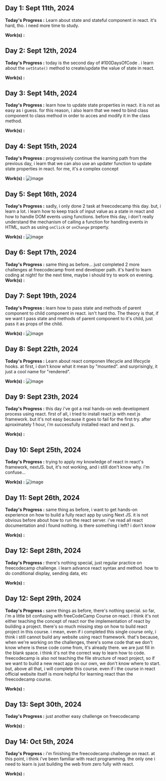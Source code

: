 ## Day 1: Sept 11th, 2024

**Today's Progress :**  Learn about state and stateful component in react. it's hard, tho. i need more time to study.

**Work(s) :**

## Day 2: Sept 12th, 2024

**Today's Progress :**  today is the second day of #100DaysOfCode . i learn about the `setState()` method to create/update the value of state in react.

**Work(s) :**

## Day 3: Sept 14th, 2024

**Today's Progress :**  learn how to update state properties in react. it is not as easy as i guess. for this reason, i also learn that we need to bind class component to class method in order to acces and modify it in the class method.

**Work(s) :**

## Day 4: Sept 15th, 2024

**Today's Progress :**  progressively continue the learning path from the previous day, i learn that we can also use an updater function to update state properties in react. for me, it's a complex concept

**Work(s) :**
![image](https://github.com/user-attachments/assets/296cf3ea-e679-4068-a4a4-9f198f0558fb)

## Day 5: Sept 16th, 2024

**Today's Progress :**  sadly, i only done 2 task at freecodecamp this day. but, i learn a lot. i learn how to keep track of input value as a state in react and how to handle DOM events using functions. before this day, i don't really understand the mechanism of calling a function for handling events in HTML, such as using `onClick` or `onChange` property.

**Work(s) :**
![image](https://github.com/user-attachments/assets/867790a9-8355-49dd-8aa9-148f9a28d61e)

## Day 6: Sept 17th, 2024

**Today's Progress :** same thing as before... just completed 2 more challenges at freecodecamp front end developer path. it's hard to learn coding at night! for the next time, maybe i should try to work on evening.
**Work(s) :**

## Day 7: Sept 19th, 2024

**Today's Progress :** learn how to pass state and methods of parent component to child component in react. isn't hard tho. The theory is that, if we want t pass state and methods of parent component to it's child, just pass it as props of the child.

**Work(s) :**
![image](https://github.com/user-attachments/assets/a0040880-8168-4563-8227-69f389a23a24)

## Day 8: Sept 22th, 2024

**Today's Progress :** Learn about react componen lifecycle and lifecycle hooks. at first, i don't know what it mean by "mounted". and surprisingly, it just a cool name for "rendered".  

**Work(s) :**
![image](https://github.com/user-attachments/assets/b62ab6cd-5f99-4628-b0f6-10574e1c9ec4)

## Day 9: Sept 23th, 2024

**Today's Progress :** this day i've got a real hands-on web development process using react. first of all, i tried to install react js with next js framework. but it's not easy because it goes to fail for the first try. after aproximately 1 hour, i'm successfully installed react and next js.

**Work(s) :**

## Day 10: Sept 25th, 2024

**Today's Progress :** trying to apply my knowledge of react in react's framework, nextJS. but, it's not working, and i still don't know why. i'm confuse...

**Work(s) :**
![image](https://github.com/user-attachments/assets/05048df1-414e-4fd4-9b48-f3754edc96a0)

## Day 11: Sept 26th, 2024

**Today's Progress :** same thing as before, i want to get hands-on experience on how to build a fully react app by using Next JS. it is not obvious before about how to run the react server. i've read all react documentation and i found nothing. is there something i left? i don't know

**Work(s) :**

## Day 12: Sept 28th, 2024

**Today's Progress :** there's nothing special, just regular practice on freecodecamp challenge. i learn advance react syntax and method. how to do conditional display, sending data, etc

**Work(s) :**

## Day 12: Sept 29th, 2024

**Today's Progress :** same things as before, there's nothing special. so far, i'm a little bit confusing with freeCodeCamp Course on react. i think it's not either teaching the concept of react nor the implementation of react by building a project. there's so much missing step on how to build react project in this course. i mean, even if i completed this single course only, i think i still cannot build any website using react framework. that's because, when we're working on the challenges, there's some code that we don't know where is these code come from, it's already there. we are just fill in the blank space. i think it's not the correct way to learn how to code. freecodecamp is also not teaching the file structure of react project, so if we want to build a new react app on our own, we don't know where to start. but, above all that, i will complete this course. even if i the course in react official website itself is more helpful for learning react than the freecodecamp course.

**Work(s) :**

## Day 13: Sept 30th, 2024

**Today's Progress :** just another easy challenge on freecodecamp

**Work(s) :**

## Day 14: Oct 5th, 2024
**Today's Progress :** i'm finishing the freecodecamp challenge on react. at this point, i think i've been familiar with react programming. the only one i need to learn is just building the web from zero fully with react.

**Work(s) :**
